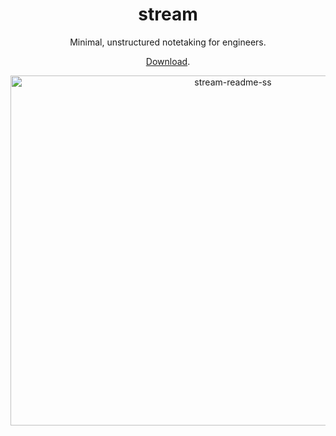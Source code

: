 <h1 align="center">
  stream
</h1>
<p align="center">
  Minimal, unstructured notetaking for engineers.
</p>


<p align="center">
  <a href="https://github.com/marcelmarais/stream/releases/latest/download/stream-latest-macos-arm64.dmg">Download</a>.
</p>
</div>

<p align="middle">
<img width="696" height="560" alt="stream-readme-ss" src="https://github.com/user-attachments/assets/4f42f314-d3bc-4b90-9b64-8b044fdc510a" />
</p>
